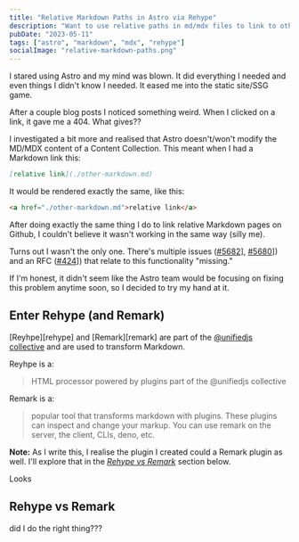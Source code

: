 ```yaml
---
title: "Relative Markdown Paths in Astro via Rehype"
description: "Want to use relative paths in md/mdx files to link to other md/mdx files? Now you can!"
pubDate: "2023-05-11"
tags: ["astro", "markdown", "mdx", "rehype"]
socialImage: "relative-markdown-paths.png"
---
```


I stared using Astro and my mind was blown. It did everything I needed and even things I didn't know I needed. It eased
me into the static site/SSG game.

After a couple blog posts I noticed something weird. When I clicked on a link, it gave me a 404. What gives??

I investigated a bit more and realised that Astro doesn't/won't modify the MD/MDX content of a Content Collection. This
meant when I had a Markdown link this:

```markdown
[relative link](./other-markdown.md)
```

It would be rendered exactly the same, like this:

```html
<a href="./other-markdown.md">relative link</a>
```

After doing exactly the same thing I do to link relative Markdown pages on Github, I couldn't believe it wasn't working
in the same way (silly me).

Turns out I wasn't the only one. There's multiple issues ([#5682](https://github.com/withastro/astro/issues/5682)],
[#5680](https://github.com/withastro/astro/issues/5680)]) and an RFC
([#424](https://github.com/withastro/roadmap/discussions/424)]) that relate to this functionality "missing."

If I'm honest, it didn't seem like the Astro team would be focusing on fixing this problem anytime soon, so I decided to
try my hand at it.

## Enter Rehype (and Remark)

[Reyhpe][rehype] and [Remark][remark] are part of the [@unifiedjs collective](https://unifiedjs.com/) and are used to
transform Markdown.

Reyhpe is a:

> HTML processor powered by plugins part of the @unifiedjs collective

Remark is a:

> popular tool that transforms markdown with plugins. These plugins can inspect and change your markup.
> You can use remark on the server, the client, CLIs, deno, etc.

**Note:** As I write this, I realise the plugin I created could a Remark plugin as well. I'll explore that in the _[Rehype
vs Remark](#rehype-vs-remark)_ section below.

Looks

## Rehype vs Remark

did I do the right thing???

[github]: https://github.com/vernak2539/astro-rehype-relative-markdown-links
[npm]: https://www.npmjs.com/package/astro-rehype-relative-markdown-links
[old npm]: https://www.npmjs.com/package/rehype-astro-relative-markdown-links
